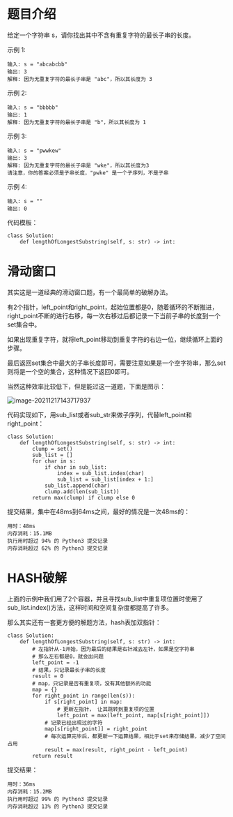 # 题目介绍

给定一个字符串 s，请你找出其中不含有重复字符的最长子串的长度。

示例 1:

```
输入: s = "abcabcbb"
输出: 3 
解释: 因为无重复字符的最长子串是 "abc"，所以其长度为 3
```

示例 2:

```
输入: s = "bbbbb"
输出: 1
解释: 因为无重复字符的最长子串是 "b"，所以其长度为 1
```

示例 3:

```
输入: s = "pwwkew"
输出: 3
解释: 因为无重复字符的最长子串是 "wke"，所以其长度为3
请注意，你的答案必须是子串长度，"pwke" 是一个子序列，不是子串
```

示例 4:

```
输入: s = ""
输出: 0
```

代码模板：

```
class Solution:
    def lengthOfLongestSubstring(self, s: str) -> int:
```

 

# 滑动窗口

其实这是一道经典的滑动窗口题，有一个最简单的破解办法。

有2个指针，left_point和right_point，起始位置都是0，随着循环的不断推进，right_point不断的进行右移，每一次右移过后都记录一下当前子串的长度到一个set集合中。

如果出现重复字符，就将left_point移动到重复字符的右边一位，继续循环上面的步骤。

最后返回set集合中最大的子串长度即可，需要注意如果是一个空字符串，那么set则将是一个空的集合，这种情况下返回0即可。

当然这种效率比较低下，但是能过这一道题，下面是图示：

![image-20211217143717937](https://images-1302522496.cos.ap-nanjing.myqcloud.com/img/image-20211217143717937.png)

代码实现如下，用sub_list或者sub_str来做子序列，代替left_point和right_point：

```
class Solution:
    def lengthOfLongestSubstring(self, s: str) -> int:
        clump = set()
        sub_list = []
        for char in s:
            if char in sub_list:
                index = sub_list.index(char)
                sub_list = sub_list[index + 1:]
            sub_list.append(char)
            clump.add(len(sub_list))
        return max(clump) if clump else 0
```

提交结果，集中在48ms到64ms之间，最好的情况是一次48ms的：

```
用时：48ms
内存消耗：15.1MB
执行用时超过 94% 的 Python3 提交记录
内存消耗超过 62% 的 Python3 提交记录
```



# HASH破解

上面的示例中我们用了2个容器，并且寻找sub_list中重复项位置时使用了sub_list.index()方法，这样时间和空间复杂度都提高了许多。

那么其实还有一套更方便的解题方法，hash表加双指针：

```
class Solution:
    def lengthOfLongestSubstring(self, s: str) -> int:
        # 左指针从-1开始，因为最后的结果是右针减去左针，如果是空字符串
        # 那么左右都是0，就会出问题
        left_point = -1
        # 结果，只记录最长子串的长度
        result = 0
        # map，只记录是否有重复项，没有其他额外的功能
        map = {}
        for right_point in range(len(s)):
            if s[right_point] in map:
                # 更新左指针， 让其跳转到重复项的位置
                left_point = max(left_point, map[s[right_point]])
            # 记录已经出现过的字符
            map[s[right_point]] = right_point
            # 每次运算完毕后，都更新一下运算结果，相比于set来存储结果，减少了空间占用
            result = max(result, right_point - left_point)
        return result
```

提交结果：

```
用时：36ms
内存消耗：15.2MB
执行用时超过 99% 的 Python3 提交记录
内存消耗超过 13% 的 Python3 提交记录
```


